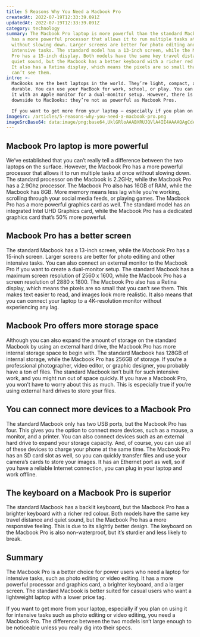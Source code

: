 ```yaml
---
title: 5 Reasons Why You Need a Macbook Pro
createdAt: 2022-07-19T12:33:39.091Z
updatedAt: 2022-07-19T12:33:39.091Z
category: technology
summary: The Macbook Pro laptop is more powerful than the standard Macbook. It
  has a more powerful processor that allows it to run multiple tasks at once
  without slowing down. Larger screens are better for photo editing and other
  intensive tasks. The standard model has a 13-inch screen, while the MacBook
  Pro has a 15-inch display. Both models have the same key travel distance and
  quiet sound, but the Macbook has a better keyboard with a richer red colour.
  It also has a Retina display, which means the pixels are so small that you
  can’t see them.
intro: >-
  MacBooks are the best laptops in the world. They’re light, compact, and
  durable. You can use your MacBook for work, school, or play. You can also pair
  it with an Apple monitor for a dual-monitor setup. However, there is a
  downside to MacBooks: they’re not as powerful as Macbook Pros. 

  If you want to get more from your laptop — especially if you plan on using it for intensive tasks such as photo editing or video editing — you need a Macbook Pro. The difference between the two models isn’t large enough to be noticeable unless you really dig into their specs. The Macbook is better suited for casual users because of its lower price tag and reduced weight. But if you’re considering buying a new laptop anytime soon, read these 5 reasons why You Need A Macbook Pro instead of the standard one.
imageSrc: /articles/5-reasons-why-you-need-a-macbook-pro.png
imageSrcBase64: data:image/png;base64,UklGRloAAABXRUJQVlA4IE4AAAAQAgCdASoKAAoAAUAmJYwCdAEQFGhAm6JwAP6KfT3jbFaPps7B6sT5ypJKFg985edHUuXLVLr245fJJzYPECRaYbw274bUHPPeqUvD8AA=
---
```


## Macbook Pro laptop is more powerful

We’ve established that you can’t really tell a difference between the two laptops on the surface. However, the Macbook Pro has a more powerful processor that allows it to run multiple tasks at once without slowing down. The standard processor on the Macbook is 2.2GHz, while the Macbook Pro has a 2.9Ghz processor. The Macbook Pro also has 16GB of RAM, while the Macbook has 8GB. More memory means less lag while you’re working, scrolling through your social media feeds, or playing games. The Macbook Pro has a more powerful graphics card as well. The standard model has an integrated Intel UHD Graphics card, while the Macbook Pro has a dedicated graphics card that’s 50% more powerful.

## Macbook Pro has a better screen

The standard Macbook has a 13-inch screen, while the Macbook Pro has a 15-inch screen. Larger screens are better for photo editing and other intensive tasks. You can also connect an external monitor to the Macbook Pro if you want to create a dual-monitor setup. The standard Macbook has a maximum screen resolution of 2560 x 1600, while the Macbook Pro has a screen resolution of 2880 x 1800. The Macbook Pro also has a Retina display, which means the pixels are so small that you can’t see them. This makes text easier to read, and images look more realistic. It also means that you can connect your laptop to a 4K-resolution monitor without experiencing any lag.

## Macbook Pro offers more storage space

Although you can also expand the amount of storage on the standard Macbook by using an external hard drive, the Macbook Pro has more internal storage space to begin with. The standard Macbook has 128GB of internal storage, while the Macbook Pro has 256GB of storage. If you’re a professional photographer, video editor, or graphic designer, you probably have a ton of files. The standard Macbook isn’t built for such intensive work, and you might run out of space quickly. If you have a Macbook Pro, you won’t have to worry about this as much. This is especially true if you’re using external hard drives to store your files.

## You can connect more devices to a Macbook Pro

The standard Macbook only has two USB ports, but the Macbook Pro has four. This gives you the option to connect more devices, such as a mouse, a monitor, and a printer. You can also connect devices such as an external hard drive to expand your storage capacity. And, of course, you can use all of these devices to charge your phone at the same time. The Macbook Pro has an SD card slot as well, so you can quickly transfer files and use your camera’s cards to store your images. It has an Ethernet port as well, so if you have a reliable Internet connection, you can plug in your laptop and work offline.

## The keyboard on a Macbook Pro is superior

The standard Macbook has a backlit keyboard, but the Macbook Pro has a brighter keyboard with a richer red colour. Both models have the same key travel distance and quiet sound, but the Macbook Pro has a more responsive feeling. This is due to its slightly better design. The keyboard on the Macbook Pro is also non-waterproof, but it’s sturdier and less likely to break.

## Summary

The Macbook Pro is a better choice for power users who need a laptop for intensive tasks, such as photo editing or video editing. It has a more powerful processor and graphics card, a brighter keyboard, and a larger screen. The standard Macbook is better suited for casual users who want a lightweight laptop with a lower price tag.

If you want to get more from your laptop, especially if you plan on using it for intensive tasks such as photo editing or video editing, you need a Macbook Pro. The difference between the two models isn’t large enough to be noticeable unless you really dig into their specs.

